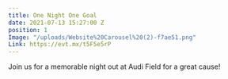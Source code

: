 ```yaml
---
title: One Night One Goal
date: 2021-07-13 15:27:00 Z
position: 1
Image: "/uploads/Website%20Carousel%20(2)-f7ae51.png"
Link: https://evt.mx/t5F5e5rP
---
```


Join us for a memorable night out at Audi Field for a great cause!